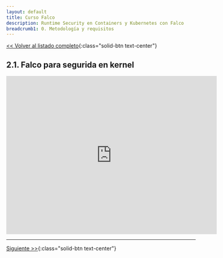 ```yaml
---
layout: default
title: Curso Falco
description: Runtime Security en Containers y Kubernetes con Falco
breadcrumb1: 0. Metodología y requisitos
---
```

[<< Volver al listado completo](../){:class="solid-btn text-center"}

## 2.1. Falco para segurida en kernel

<iframe width="560" height="420" src="https://www.youtube.com/embed/aSzlK19iiv8" title="YouTube video player" frameborder="0" allow="accelerometer; autoplay; clipboard-write; encrypted-media; gyroscope; picture-in-picture" allowfullscreen></iframe>

---
[Siguiente >>](2.2.md){:class="solid-btn text-center"}
